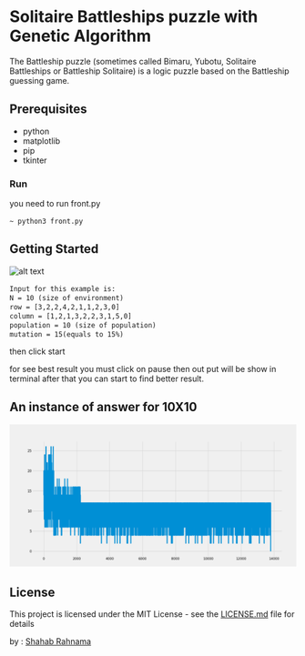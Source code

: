 # Solitaire Battleships puzzle with Genetic Algorithm

The Battleship puzzle (sometimes called Bimaru, Yubotu, Solitaire Battleships or Battleship Solitaire) is a logic puzzle based on the Battleship guessing game.

## Prerequisites

* python
* matplotlib
* pip
* tkinter


### Run
you need to run front.py 
```
~ python3 front.py
```
## Getting Started
![alt text](https://upload.wikimedia.org/wikipedia/commons/thumb/4/4d/Solved_Solitaire_Battleships.svg/450px-Solved_Solitaire_Battleships.svg.png)

	Input for this example is:
	N = 10 (size of environment)
	row = [3,2,2,4,2,1,1,2,3,0]
	column = [1,2,1,3,2,2,3,1,5,0]
	population = 10 (size of population)
	mutation = 15(equals to 15%)

then click start

for see best result you must click on pause then out put will be show in terminal after that you can start to find better result.

## An instance of answer for 10X10 
![alt_text](https://github.com/srahnama/battleShipPuzzle/blob/master/10x10.png)

## License

This project is licensed under the MIT License - see the [LICENSE.md](LICENSE.md) file for details

by : [Shahab Rahnama](http://srahnama.ir/)
